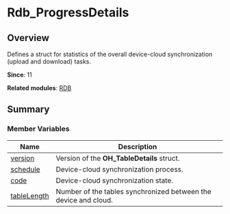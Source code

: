 # Rdb_ProgressDetails


## Overview

Defines a struct for statistics of the overall device-cloud synchronization (upload and download) tasks.

**Since**: 11

**Related modules**: [RDB](_r_d_b.md)


## Summary


### Member Variables

| Name| Description |
| -------- | -------- |
| [version](_r_d_b.md#version-33) | Version of the **OH_TableDetails** struct.|
| [schedule](_r_d_b.md#schedule) | Device-cloud synchronization process.|
| [code](_r_d_b.md#code) | Device-cloud synchronization state.|
| [tableLength](_r_d_b.md#tablelength) | Number of the tables synchronized between the device and cloud.|
